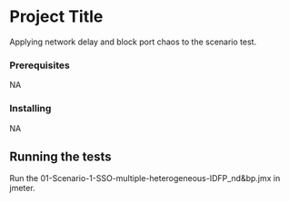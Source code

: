 # Project Title

Applying network delay and block port chaos to the scenario test.

### Prerequisites
NA

### Installing

NA

## Running the tests

Run the 01-Scenario-1-SSO-multiple-heterogeneous-IDFP_nd&bp.jmx in jmeter.





